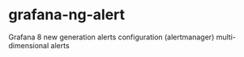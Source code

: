 # grafana-ng-alert
Grafana 8 new generation alerts configuration (alertmanager) multi-dimensional alerts 
